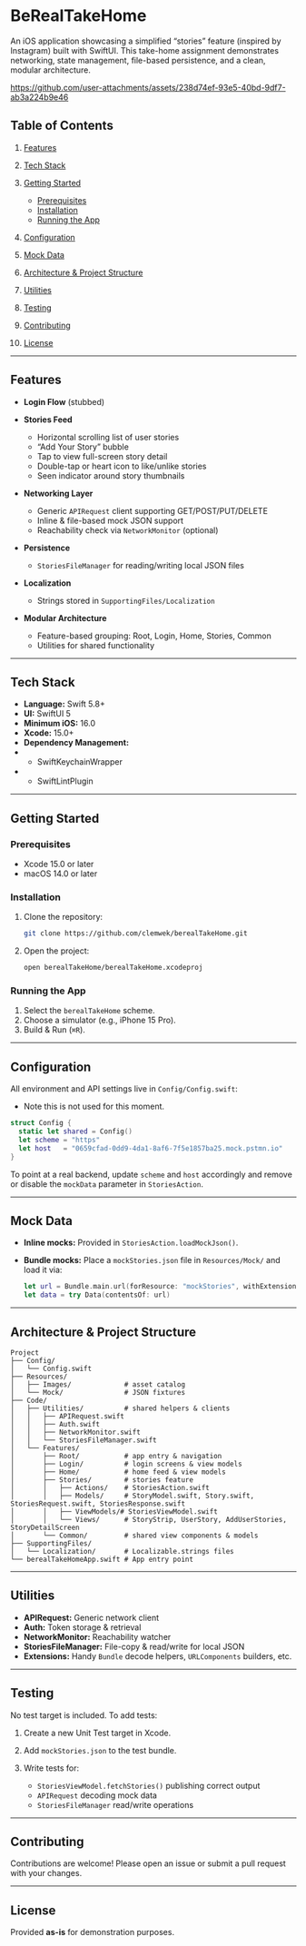 # BeRealTakeHome

An iOS application showcasing a simplified “stories” feature (inspired by Instagram) built with SwiftUI. This take-home assignment demonstrates networking, state management, file-based persistence, and a clean, modular architecture.


https://github.com/user-attachments/assets/238d74ef-93e5-40bd-9df7-ab3a224b9e46



## Table of Contents

1. [Features](#features)
2. [Tech Stack](#tech-stack)
3. [Getting Started](#getting-started)

   * [Prerequisites](#prerequisites)
   * [Installation](#installation)
   * [Running the App](#running-the-app)
4. [Configuration](#configuration)
5. [Mock Data](#mock-data)
6. [Architecture & Project Structure](#architecture--project-structure)
7. [Utilities](#utilities)
8. [Testing](#testing)
9. [Contributing](#contributing)
10. [License](#license)

---

## Features

* **Login Flow** (stubbed)
* **Stories Feed**

  * Horizontal scrolling list of user stories
  * “Add Your Story” bubble
  * Tap to view full-screen story detail
  * Double-tap or heart icon to like/unlike stories
  * Seen indicator around story thumbnails
* **Networking Layer**

  * Generic `APIRequest` client supporting GET/POST/PUT/DELETE
  * Inline & file-based mock JSON support
  * Reachability check via `NetworkMonitor` (optional)
* **Persistence**

  * `StoriesFileManager` for reading/writing local JSON files
* **Localization**

  * Strings stored in `SupportingFiles/Localization`
* **Modular Architecture**

  * Feature-based grouping: Root, Login, Home, Stories, Common
  * Utilities for shared functionality

---

## Tech Stack

* **Language:** Swift 5.8+
* **UI:** SwiftUI 5
* **Minimum iOS:** 16.0
* **Xcode:** 15.0+
* **Dependency Management:**
* - SwiftKeychainWrapper
* - SwiftLintPlugin

---

## Getting Started

### Prerequisites

* Xcode 15.0 or later
* macOS 14.0 or later

### Installation

1. Clone the repository:

   ```bash
   git clone https://github.com/clemwek/berealTakeHome.git
   ```
2. Open the project:

   ```bash
   open berealTakeHome/berealTakeHome.xcodeproj
   ```

### Running the App

1. Select the `berealTakeHome` scheme.
2. Choose a simulator (e.g., iPhone 15 Pro).
3. Build & Run (`⌘R`).

---

## Configuration

All environment and API settings live in `Config/Config.swift`:
- Note this is not used for this moment.

```swift
struct Config {
  static let shared = Config()
  let scheme = "https"
  let host   = "0659cfad-0dd9-4da1-8af6-7f5e1857ba25.mock.pstmn.io"
}
```

To point at a real backend, update `scheme` and `host` accordingly and remove or disable the `mockData` parameter in `StoriesAction`.

---

## Mock Data

* **Inline mocks:** Provided in `StoriesAction.loadMockJson()`.
* **Bundle mocks:** Place a `mockStories.json` file in `Resources/Mock/` and load it via:

  ```swift
  let url = Bundle.main.url(forResource: "mockStories", withExtension: "json")
  let data = try Data(contentsOf: url)
  ```

---

## Architecture & Project Structure

```
Project
├── Config/
│   └── Config.swift
├── Resources/
│   ├── Images/             # asset catalog
│   └── Mock/               # JSON fixtures
├── Code/
│   ├── Utilities/          # shared helpers & clients
│   │   ├── APIRequest.swift
│   │   ├── Auth.swift
│   │   ├── NetworkMonitor.swift
│   │   └── StoriesFileManager.swift
│   └── Features/
│       ├── Root/           # app entry & navigation
│       ├── Login/          # login screens & view models
│       ├── Home/           # home feed & view models
│       ├── Stories/        # stories feature
│       │   ├── Actions/    # StoriesAction.swift
│       │   ├── Models/     # StoryModel.swift, Story.swift, StoriesRequest.swift, StoriesResponse.swift
│       │   ├── ViewModels/# StoriesViewModel.swift
│       │   └── Views/      # StoryStrip, UserStory, AddUserStories, StoryDetailScreen
│       └── Common/         # shared view components & models
├── SupportingFiles/
│   └── Localization/       # Localizable.strings files
└── berealTakeHomeApp.swift # App entry point
```

---

## Utilities

* **APIRequest:** Generic network client
* **Auth:** Token storage & retrieval
* **NetworkMonitor:** Reachability watcher
* **StoriesFileManager:** File-copy & read/write for local JSON
* **Extensions:** Handy `Bundle` decode helpers, `URLComponents` builders, etc.

---

## Testing

No test target is included. To add tests:

1. Create a new Unit Test target in Xcode.
2. Add `mockStories.json` to the test bundle.
3. Write tests for:

   * `StoriesViewModel.fetchStories()` publishing correct output
   * `APIRequest` decoding mock data
   * `StoriesFileManager` read/write operations

---

## Contributing

Contributions are welcome! Please open an issue or submit a pull request with your changes.

---

## License

Provided **as-is** for demonstration purposes.
